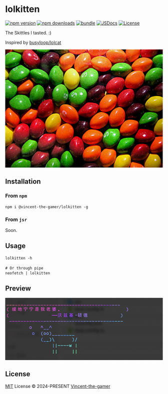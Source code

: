 # lolkitten

[![npm version][npm-version-src]][npm-version-href]
[![npm downloads][npm-downloads-src]][npm-downloads-href]
[![bundle][bundle-src]][bundle-href]
[![JSDocs][jsdocs-src]][jsdocs-href]
[![License][license-src]][license-href]

The Skittles I tasted. :) 

Inspired by [busyloop/lolcat](https://github.com/busyloop/lolcat)

![skittles](.github/skittles.jpg)

## Installation

### From `npm`

```shell
npm i @vincent-the-gamer/lolkitten -g
```

### From `jsr`
Soon.

## Usage
```shell
lolkitten -h

# Or through pipe
neofetch | lolkitten
```

## Preview

![Preview](.github/preview.png)


## License

[MIT](./LICENSE) License © 2024-PRESENT [Vincent-the-gamer](https://github.com/Vincent-the-gamer)

<!-- Badges -->

[npm-version-src]: https://img.shields.io/npm/v/@vincent-the-gamer/lolkitten?style=flat&colorA=080f12&colorB=1fa669
[npm-version-href]: https://npmjs.com/package/
[npm-version-src]: https://img.shields.io/npm/v/@vincent-the-gamer/lolkitten
[npm-downloads-src]: https://img.shields.io/npm/dm/
[npm-version-src]: https://img.shields.io/npm/v/@vincent-the-gamer/lolkitten?style=flat&colorA=080f12&colorB=1fa669
[npm-downloads-href]: https://npmjs.com/package/
[npm-version-src]: https://img.shields.io/npm/v/@vincent-the-gamer/
[npm-version-src]: https://img.shields.io/npm/v/@vincent-the-gamer/lolkitten
[bundle-src]: https://img.shields.io/bundlephobia/minzip/
[npm-version-src]: https://img.shields.io/npm/v/@vincent-the-gamer/lolkitten?style=flat&colorA=080f12&colorB=1fa669&label=minzip
[bundle-href]: https://bundlephobia.com/result?p=
[npm-version-src]: https://img.shields.io/npm/v/@vincent-the-gamer/lolkitten
[license-src]: https://img.shields.io/github/license/Vincent-the-gamer/
[npm-version-src]: https://img.shields.io/npm/v/@vincent-the-gamer/lolkitten.svg?style=flat&colorA=080f12&colorB=1fa669
[license-href]: https://github.com/Vincent-the-gamer/
[npm-version-src]: https://img.shields.io/npm/v/@vincent-the-gamer/lolkitten/blob/main/LICENSE
[jsdocs-src]: https://img.shields.io/badge/jsdocs-reference-080f12?style=flat&colorA=080f12&colorB=1fa669
[jsdocs-href]: https://www.jsdocs.io/package/
[npm-version-src]: https://img.shields.io/npm/v/@vincent-the-gamer/lolkitten